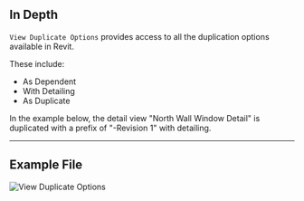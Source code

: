 ## In Depth
`View Duplicate Options` provides access to all the duplication options available in Revit. 

These include:
- As Dependent
- With Detailing
- As Duplicate

In the example below, the detail view "North Wall Window Detail" is duplicated with a prefix of "-Revision 1" with detailing.
___
## Example File

![View Duplicate Options](./DSRevitNodesUI.ViewDuplicateOptions_img.jpg)